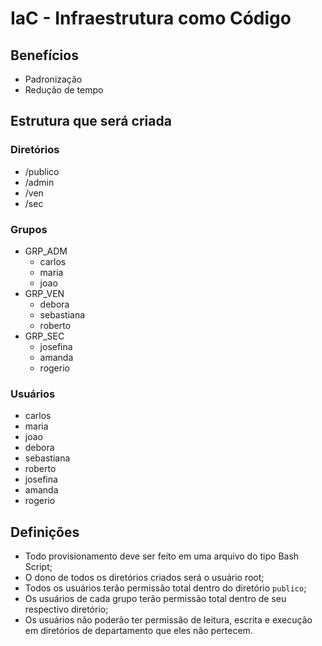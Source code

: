 # IaC - Infraestrutura como Código

## Benefícios
- Padronização
- Redução de tempo

## Estrutura que será criada

### Diretórios
- /publico
- /admin
- /ven
- /sec

### Grupos
- GRP_ADM
    - carlos
    - maria
    - joao
- GRP_VEN
    - debora
    - sebastiana
    - roberto
- GRP_SEC
    - josefina
    - amanda
    - rogerio

### Usuários
- carlos
- maria
- joao
- debora
- sebastiana
- roberto
- josefina
- amanda
- rogerio

## Definições
- Todo provisionamento deve ser feito em uma arquivo do tipo Bash Script;
- O dono de todos os diretórios criados será o usuário root;
- Todos os usuários terão permissão total dentro do diretório `publico`;
- Os usuários de cada grupo terão permissão total dentro de seu respectivo diretório;
- Os usuários não poderão ter permissão de leitura, escrita e execução em diretórios de departamento que eles não pertecem.


